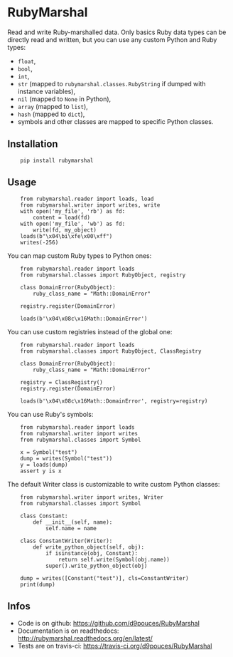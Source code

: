 RubyMarshal
===========

Read and write Ruby-marshalled data.
Only basics Ruby data types can be directly read and written, but you can use any custom Python and Ruby types: 

  * `float`,
  * `bool`,
  * `int`,
  * `str` (mapped to `rubymarshal.classes.RubyString` if dumped with instance variables),
  * `nil` (mapped to `None` in Python),
  * `array` (mapped to `list`),
  * `hash` (mapped to `dict`),
  * symbols and other classes are mapped to specific Python classes.

Installation
------------

```python3
    pip install rubymarshal
```

Usage
-----

```python3
    from rubymarshal.reader import loads, load
    from rubymarshal.writer import writes, write
    with open('my_file', 'rb') as fd:
        content = load(fd)
    with open('my_file', 'wb') as fd:
        write(fd, my_object)
    loads(b"\x04\bi\xfe\x00\xff")
    writes(-256)
```

You can map custom Ruby types to Python ones:

```python3
    from rubymarshal.reader import loads
    from rubymarshal.classes import RubyObject, registry

    class DomainError(RubyObject):
        ruby_class_name = "Math::DomainError"
    
    registry.register(DomainError)

    loads(b'\x04\x08c\x16Math::DomainError')
```


You can use custom registries instead of the global one:


```python3
    from rubymarshal.reader import loads
    from rubymarshal.classes import RubyObject, ClassRegistry

    class DomainError(RubyObject):
        ruby_class_name = "Math::DomainError"
    
    registry = ClassRegistry()
    registry.register(DomainError)

    loads(b'\x04\x08c\x16Math::DomainError', registry=registry)
```

You can use Ruby's symbols:

```python3
    from rubymarshal.reader import loads
    from rubymarshal.writer import writes
    from rubymarshal.classes import Symbol
    
    x = Symbol("test")
    dump = writes(Symbol("test"))
    y = loads(dump)
    assert y is x
```


The default Writer class is customizable to write custom Python classes:

```python3
    from rubymarshal.writer import writes, Writer
    from rubymarshal.classes import Symbol
    
    class Constant:
        def __init__(self, name):
            self.name = name
    
    class ConstantWriter(Writer):
        def write_python_object(self, obj):
            if isinstance(obj, Constant):
                return self.write(Symbol(obj.name))
            super().write_python_object(obj)
    
    dump = writes([Constant("test")], cls=ConstantWriter)
    print(dump)

```

Infos
-----

  * Code is on github: https://github.com/d9pouces/RubyMarshal 
  * Documentation is on readthedocs: http://rubymarshal.readthedocs.org/en/latest/ 
  * Tests are on travis-ci: https://travis-ci.org/d9pouces/RubyMarshal